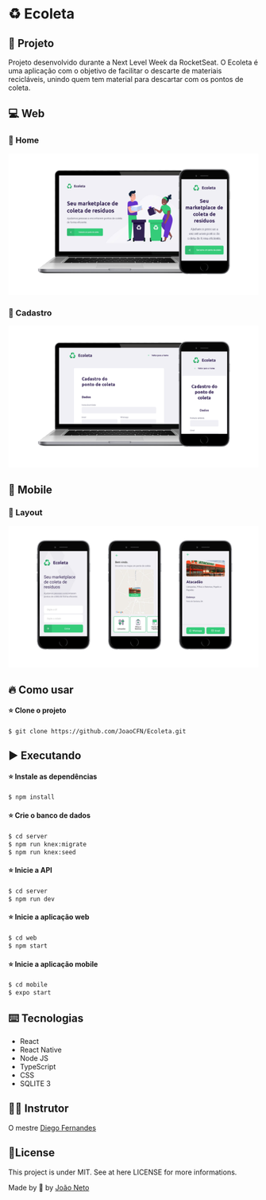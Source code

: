 # :recycle: Ecoleta

## :rocket: Projeto
Projeto desenvolvido durante a Next Level Week da RocketSeat. O Ecoleta é uma aplicação com o objetivo de facilitar o descarte de materiais recicláveis, unindo quem tem material para descartar com os pontos de coleta.

## :computer: Web

  ### :art: Home 
  ![Print da tela inicial](images/nlw-print-web.png?raw=true "Print do layout web")
  
  ### :art: Cadastro 
  ![Print da tela inicial](images/nlw-print-web-cadastro.png?raw=true "Print do layout web")
  
## :iphone: Mobile

  ### :art: Layout 
  ![Print da tela inicial](images/nlw-print-mobile.png?raw=true "Print do layout web")
  
## 🔥 Como usar

#### :star: Clone o projeto

```
$ git clone https://github.com/JoaoCFN/Ecoleta.git
```

## ▶️ Executando

#### :star: Instale as dependências
```
$ npm install
```

#### :star: Crie o banco de dados
```
$ cd server
$ npm run knex:migrate
$ npm run knex:seed
```

#### :star: Inicie a API
```
$ cd server
$ npm run dev
```

#### :star: Inicie a aplicação web
```
$ cd web
$ npm start
```

#### :star: Inicie a aplicação mobile
```
$ cd mobile
$ expo start
```

## ⌨️ Tecnologias
- React
- React Native
- Node JS
- TypeScript
- CSS
- SQLITE 3

## 👨‍🏫 Instrutor 

O mestre [Diego Fernandes](https://github.com/diego3g)

## 📝License

This project is under MIT. See at here LICENSE for more informations.

Made by 💜 by [João Neto](https://github.com/JoaoCFN)
